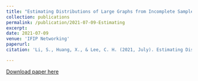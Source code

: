 ```yaml
---
title: "Estimating Distributions of Large Graphs from Incomplete Sampled Data"
collection: publications
permalink: /publication/2021-07-09-Estimating
excerpt:
date: 2021-07-09
venue: 'IFIP Networking'
paperurl:
citation: 'Li, S., Huang, X., & Lee, C. H. (2021, July). Estimating Distributions of Large Graphs from Incomplete Sampled Data. In Proceedings of 2021 IFIP Networking Conference (pp. 1-9).'

---
```

<!-- This paper is about the number 2. The number 3 is left for future work. -->

[Download paper here](https://ieeexplore.ieee.org/document/9472848)

<!-- Recommended citation: Your Name, You. (2010). "Paper Title Number 2." <i>Journal 1</i>. 1(2). -->
